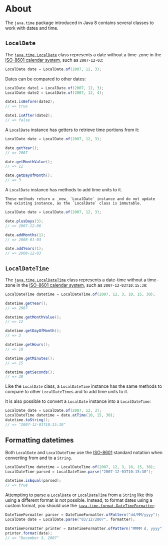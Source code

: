 # About

The `java.time` package introduced in Java 8 contains several classes to work with dates and time.

## `LocalDate`

The [`java.time.LocalDate`][localdate-docs] class represents a date without a time-zone in the [ISO-8601 calendar system][iso-8601], such as `2007-12-03`:

```java
LocalDate date = LocalDate.of(2007, 12, 3);
```

Dates can be compared to other dates:

```java
LocalDate date1 = LocalDate.of(2007, 12, 3);
LocalDate date2 = LocalDate.of(2007, 12, 4);

date1.isBefore(date2);
// => true

date1.isAfter(date2);
// => false
```

A `LocalDate` instance has getters to retrieve time portions from it:

```java
LocalDate date = LocalDate.of(2007, 12, 3);

date.getYear();
// => 2007

date.getMonthValue();
// => 12

date.getDayOfMonth();
// => 3
```

A `LocalDate` instance has methods to add time units to it.

```exercism/note
These methods return a _new_ `LocalDate` instance and do not update the existing instance, as the `LocalDate` class is immutable.
```

```java
LocalDate date = LocalDate.of(2007, 12, 3);

date.plusDays(3);
// => 2007-12-06

date.addMonths(1);
// => 2008-01-03

date.addYears(1);
// => 2008-12-03
```

## `LocalDateTime`

The [`java.time.LocalDateTime`][localdatetime-docs] class represents a date-time without a time-zone in the [ISO-8601 calendar system][iso-8601], such as `2007-12-03T10:15:30`:

```java
LocalDateTime datetime = LocalDateTime.of(2007, 12, 3, 10, 15, 30);

datetime.getYear();
// => 2007

datetime.getMonthValue();
// => 12

datetime.getDayOfMonth();
// => 3

datetime.getHours();
// => 10

datetime.getMinutes();
// => 15

datetime.getSeconds();
// => 30
```

Like the `LocalDate` class, a `LocalDateTime` instance has the same methods to compare to other `LocalDateTime`s and to add time units to it.

It is also possible to convert a `LocalDate` instance into a `LocalDateTime`:

```java
LocalDate date = LocalDate.of(2007, 12, 3);
LocalDateTime datetime = date.atTime(10, 15, 30);
datetime.toString();
// => "2007-12-03T10:15:30"
```

## Formatting datetimes

Both `LocalDate` and `LocalDateTime` use the [ISO-8601][iso-8601] standard notation when converting from and to a `String`.

```java
LocalDateTime datetime = LocalDateTime.of(2007, 12, 3, 10, 15, 30);
LocalDateTime parsed = LocalDateTime.parse("2007-12-03T10:15:30");

datetime.isEqual(parsed);
// => true
```

Attempting to parse a `LocalDate` or `LocalDateTime` from a `String` like this using a different format is not possible.
Instead, to format dates using a custom format, you should use the [`java.time.format.DateTimeFormatter`][datetimeformatter-docs]:

```java
DateTimeFormatter parser = DateTimeFormatter.ofPattern("dd/MM/yyyy");
LocalDate date = LocalDate.parse("03/12/2007", formatter);

DateTimeFormatter printer = DateTimeFormatter.ofPattern("MMMM d, yyyy");
printer.format(date);
// => "December 3, 2007"
```

[iso-8601]: https://en.wikipedia.org/wiki/ISO_8601
[localdate-docs]: https://docs.oracle.com/javase/8/docs/api/java/time/LocalDate.html
[localdatetime-docs]: https://docs.oracle.com/javase/8/docs/api/java/time/LocalDateTime.html
[datetimeformatter-docs]: https://docs.oracle.com/javase/8/docs/api/java/time/format/DateTimeFormatter.html
